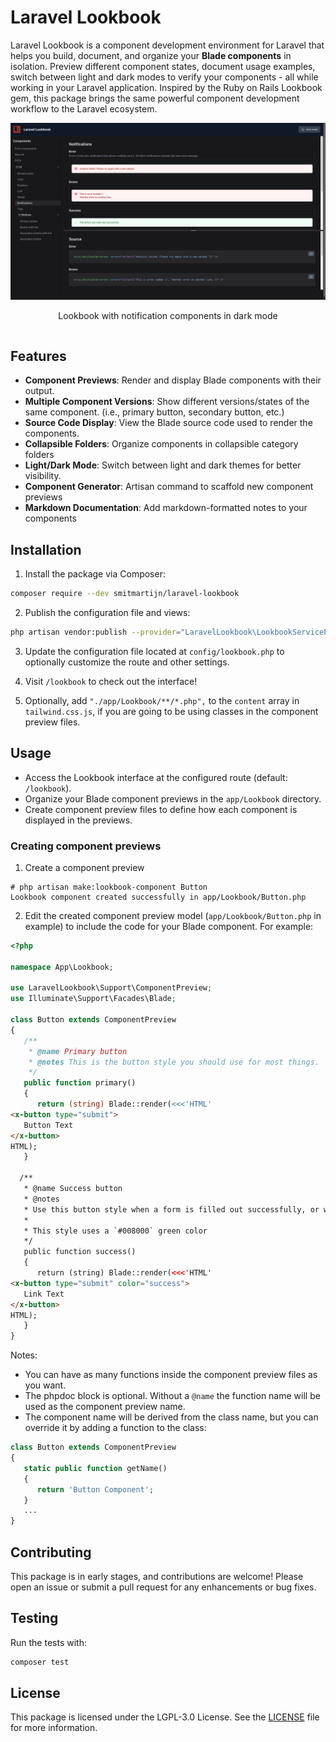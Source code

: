 # Laravel Lookbook

Laravel Lookbook is a component development environment for Laravel that helps you build, document, and organize your **Blade components** in isolation. Preview different component states, document usage examples, switch between light and dark modes to verify your components - all while working in your Laravel application. Inspired by the Ruby on Rails Lookbook gem, this package brings the same powerful component development workflow to the Laravel ecosystem.

<div style="display: flex; justify-content: space-between;">
  <div style="text-align: center;">
    <a href="images/screenshot-dark-mode.png" target="_blank">
      <img src="images/screenshot-dark-mode.png" alt="Dark Mode">
    </a>
    <p>Lookbook with notification components in dark mode</p>
  </div>
</div>

## Features

- **Component Previews**: Render and display Blade components with their output.
- **Multiple Component Versions**: Show different versions/states of the same component. (i.e., primary button, secondary button, etc.)
- **Source Code Display**: View the Blade source code used to render the components.
- **Collapsible Folders**: Organize components in collapsible category folders
- **Light/Dark Mode**: Switch between light and dark themes for better visibility.
- **Component Generator**: Artisan command to scaffold new component previews
- **Markdown Documentation**: Add markdown-formatted notes to your components


## Installation

1. Install the package via Composer:

```bash
composer require --dev smitmartijn/laravel-lookbook
```

2. Publish the configuration file and views:

```bash
php artisan vendor:publish --provider="LaravelLookbook\LookbookServiceProvider"
```

3. Update the configuration file located at `config/lookbook.php` to optionally customize the route and other settings.

4. Visit `/lookbook` to check out the interface!

5. Optionally, add `"./app/Lookbook/**/*.php",` to the `content` array in `tailwind.css.js`, if you are going to be using classes in the component preview files.

## Usage

- Access the Lookbook interface at the configured route (default: `/lookbook`).
- Organize your Blade component previews in the `app/Lookbook` directory.
- Create component preview files to define how each component is displayed in the previews.

### Creating component previews

1. Create a component preview

```
# php artisan make:lookbook-component Button
Lookbook component created successfully in app/Lookbook/Button.php
```

2. Edit the created component preview model (`app/Lookbook/Button.php` in example) to include the code for your Blade component. For example:


```php
<?php

namespace App\Lookbook;

use LaravelLookbook\Support\ComponentPreview;
use Illuminate\Support\Facades\Blade;

class Button extends ComponentPreview
{
   /**
    * @name Primary button
    * @notes This is the button style you should use for most things.
    */
   public function primary()
   {
      return (string) Blade::render(<<<'HTML'
<x-button type="submit">
   Button Text
</x-button>
HTML);
   }

  /**
   * @name Success button
   * @notes
   * Use this button style when a form is filled out successfully, or we want to encourage users to click this.
   *
   * This style uses a `#008000` green color
   */
   public function success()
   {
      return (string) Blade::render(<<<'HTML'
<x-button type="submit" color="success">
   Link Text
</x-button>
HTML);
   }
}
```

Notes:
- You can have as many functions inside the component preview files as you want.
- The phpdoc block is optional. Without a `@name` the function name will be used as the component preview name.
- The component name will be derived from the class name, but you can override it by adding a function to the class:

```php
class Button extends ComponentPreview
{
   static public function getName()
   {
      return 'Button Component';
   }
   ...
}
```

## Contributing

This package is in early stages, and contributions are welcome! Please open an issue or submit a pull request for any enhancements or bug fixes.

## Testing

Run the tests with:

```bash
composer test
```

## License

This package is licensed under the LGPL-3.0 License. See the [LICENSE](./LICENSE.md) file for more information.